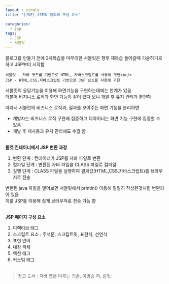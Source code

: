 ```yaml
---
layout : single
title: "[JSP] JSP의 정의와 구성 요소"

categories:
  - jsp
tags:
  - JSP
  - 서블릿
---
```


블로그를 만들기 전에 2차복습을 마무리한 서블릿은 향후 재복습 들어갈때 기술하기로 하고 JSP부터 시작함

~~~
서블릿 - 자바 코드를 기반으로 HTML, 자바스크립트를 사용해 구현<br/> 
JSP - HTML,CSS,자바스크립트 기반으로 JSP 요소를 사용해 구현
~~~

서블릿의 응답기능을 이용해 화면기능을 구현하는데에는 한계가 있음<br/> 
더불어 비지니스 로직과 화면 기능이 같이 있다 보니 개발 후 유지 관리가 불편함

따라서 서블릿의 비즈니스 로직과, 결과를 보여주는 화면 기능을 분리하면<br/> 
 - 개발자는 비즈니스 로직 구현에 집중하고 디자이너는 화면 기능 구현에 집중할 수 있음<br/> 
 - 개발 후 재사용과 유지 관리에도 수월 함<br/> <br/> 

**톰캣 컨테이너에서 JSP 변환 과정**
1. 변환 단계 : 컨테이너가 JSP를 자바 파일로 변환<br/> 
2. 컴파일 단계 : 변환된 자바 파일을 CLASS 파일로 컴파일<br/> 
3. 실행 단계 : CLASS 파일을 실행하여 결과값(HTML,CSS,자바스크립트)를 브라우저로 전송<br/> 

변환된 java 파일을 열어보면 서블릿에서 println() 이용해 일일히 작성한것처럼 변환되어 있음<br/> 
이를 JSP를 이용해 쉽게 브라우저로 전송 가능 함<br/> <br/> 

**JSP 페이지 구성 요소**
1. 디렉티브 태그
2. 스크립트 요소 : 주석문, 스크립트릿, 표현식, 선언식
3. 표현 언어
4. 내장 객체
5. 액션 태그
6. 커스텀 태그
 <br/>  <br/> 
> 참고 도서 : 자바 웹을 다루는 기술, 이병승 저, 길벗
